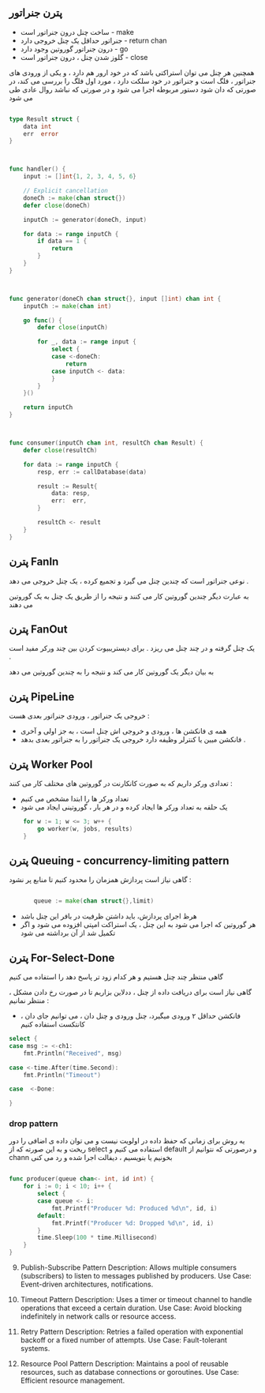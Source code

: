 

## پترن جنراتور

* ساخت چنل درون جنراتور است - make
* جنراتور حداقل یک چنل خروجی دارد - return chan
* درون جنراتور گوروتین وجود دارد - go
* گلوز شدن چنل ، درون جنراتور است - close


همچنین هر چنل می توان استراکتی باشد که در خود ارور هم دارد ، و یکی از ورودی های جنراتور ، فلگ است و جنراتور در خود سلکت دارد ، مورد اول فلگ را بررسی می کند، در صورتی که دان شود دستور مربوطه اجرا می شود و در صورتی که نباشد روال عادی طی می شود


```go

type Result struct {
	data int
	err  error
}



func handler() {
	input := []int{1, 2, 3, 4, 5, 6}

	// Explicit cancellation
	doneCh := make(chan struct{})
	defer close(doneCh)

	inputCh := generator(doneCh, input)

	for data := range inputCh {
		if data == 1 {
			return
		}
	}
}



func generator(doneCh chan struct{}, input []int) chan int {
	inputCh := make(chan int)

	go func() {
		defer close(inputCh)

		for _, data := range input {
			select {
			case <-doneCh:
				return
			case inputCh <- data:
			}
		}
	}()

	return inputCh
}



func consumer(inputCh chan int, resultCh chan Result) {
	defer close(resultCh)

	for data := range inputCh {
		resp, err := callDatabase(data)

		result := Result{
			data: resp,
			err:  err,
		}

		resultCh <- result
	}
}


```


## پترن FanIn

نوعی جنراتور است که چندین چنل می گیرد و تجمیع کرده ، یک چنل خروجی می دهد .

به عبارت دیگر چندین گوروتین کار می کنند و نتیجه را از طریق یک چنل به یک گوروتین می دهند

## پترن FanOut

یک چنل گرفته و در چند چنل می ریزد . برای دیستریبیوت کردن بین چند ورکر مفید است .

به بیان دیگر یک گوروتین کار می کند و نتیجه را به چندین گوروتین می دهد

## پترن PipeLine

 خروجی یک جنراتور ، ورودی جنراتور بعدی هست :
 + همه ی فانکشن ها ، ورودی و خروجی اش چنل است ، به جز اولی و آخری
 + فانکشن میین یا کنترلر وظیفه دارد خروجی یک جنراتور را به جنراتور بعدی بدهد .




## پترن Worker Pool

 تعدادی ورکر داریم که به صورت کانکارنت در گوروتین های مختلف کار می کنند :
 + تعداد ورکر ها را ابتدا مشخص می کنیم
 + یک حلقه به تعداد ورکر ها ایجاد کرده و در هر بار ، گوروتینی ایجاد می شود

```go
    for w := 1; w <= 3; w++ {
        go worker(w, jobs, results)
    }
```

## پترن Queuing - concurrency-limiting pattern

 گاهی نیاز است پردازش همزمان  را محدود کنیم تا منابع پر نشود  :
 ```go
 
 		queue := make(chan struct{},limit)
 ```
 + هرظ اجرای پردازش، باید داشتن ظرفیت در بافر این چنل باشد
 + هر گوروتین که اجرا می شود به این چنل ، یک استراکت امپتی افزوده می شود و اگر تکمیل شد از آن برداشته می شود


## پترن For-Select-Done

گاهی منتظر چند چنل هستیم و هر کدام زود تر پاسخ دهد را استفاده می کنیم

گاهی نیاز است برای دریافت داده از چنل ، ددلاین بزاریم تا در صورت رخ دادن مشکل ، منتظر نمانیم :
+ فانکشن حداقل ۲ ورودی میگیرد، چنل ورودی و چنل دان ، می توانیم جای دان ، کانتکست استفاده کنیم
‍
```go
select {
case msg := <-ch1:
	fmt.Println("Received", msg)

case <-time.After(time.Second):
    fmt.Println("Timeout")

case  <-Done:

}

```
### drop pattern
یه روش برای زمانی که حفظ داده در اولویت نیست و می توان داده ی اضافی را دور ریخت و به این صورته که از select استفاده می کنیم و default و درصورتی که نتوانیم از chann بخونیم یا بنویسیم ، دیفالت اجرا شده و رد می کنی 

```go

func producer(queue chan<- int, id int) {
    for i := 0; i < 10; i++ {
        select {
        case queue <- i:
            fmt.Printf("Producer %d: Produced %d\n", id, i)
        default:
            fmt.Printf("Producer %d: Dropped %d\n", id, i)
        }
        time.Sleep(100 * time.Millisecond)
    }
}
```
9. Publish-Subscribe Pattern
Description: Allows multiple consumers (subscribers) to listen to messages published by producers.
Use Case: Event-driven architectures, notifications.

10. Timeout Pattern
Description: Uses a timer or timeout channel to handle operations that exceed a certain duration.
Use Case: Avoid blocking indefinitely in network calls or resource access.

11. Retry Pattern
Description: Retries a failed operation with exponential backoff or a fixed number of attempts.
Use Case: Fault-tolerant systems.

12. Resource Pool Pattern
Description: Maintains a pool of reusable resources, such as database connections or goroutines.
Use Case: Efficient resource management.
